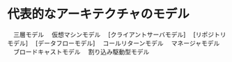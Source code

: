 # 代表的なアーキテクチャのモデル
　三層モデル
　仮想マシンモデル
　[クライアントサーバモデル]
　[リポジトリモデル]
　[データフローモデル]
　コールリターンモデル
　マネージャモデル
　ブロードキャストモデル
　割り込み駆動型モデル
